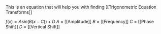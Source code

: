 This is an equation that will help you with finding [[Trigonometric Equation Transforms]]

$f(x)=Asin(B(x-C))+D$
$A$ = [[Amplitude]]
$B$ = [[Frequency]] 
$C$ = [[Phase Shift]]
$D$ = [[Vertical Shift]]

